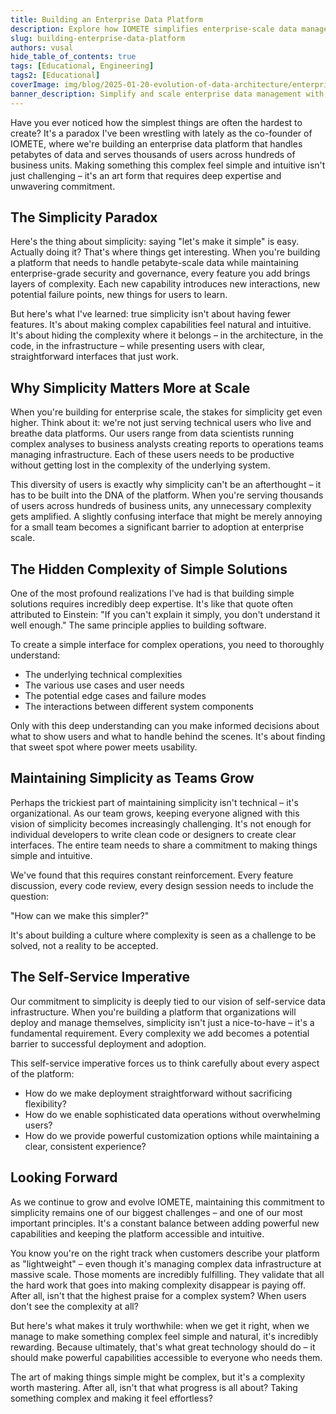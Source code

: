 ```yaml
---
title: Building an Enterprise Data Platform
description: Explore how IOMETE simplifies enterprise-scale data management through innovative design and functionality, empowering teams to handle petabyte-scale workloads efficiently.
slug: building-enterprise-data-platform
authors: vusal
hide_table_of_contents: true
tags: [Educational, Engineering]
tags2: [Educational]
coverImage: img/blog/2025-01-20-evolution-of-data-architecture/enterprise-data-platform.png
banner_description: Simplify and scale enterprise data management with IOMETE's intuitive, powerful platform.
---
```


Have you ever noticed how the simplest things are often the hardest to create? It's a paradox I've been wrestling with lately as the co-founder of IOMETE, where we're building an enterprise data platform that handles petabytes of data and serves thousands of users across hundreds of business units. Making something this complex feel simple and intuitive isn't just challenging – it's an art form that requires deep expertise and unwavering commitment.

## **The Simplicity Paradox**

Here's the thing about simplicity: saying "let's make it simple" is easy. Actually doing it? That's where things get interesting. When you're building a platform that needs to handle petabyte-scale data while maintaining enterprise-grade security and governance, every feature you add brings layers of complexity. Each new capability introduces new interactions, new potential failure points, new things for users to learn.

But here's what I've learned: true simplicity isn't about having fewer features. It's about making complex capabilities feel natural and intuitive. It's about hiding the complexity where it belongs – in the architecture, in the code, in the infrastructure – while presenting users with clear, straightforward interfaces that just work.

## **Why Simplicity Matters More at Scale**

When you're building for enterprise scale, the stakes for simplicity get even higher. Think about it: we're not just serving technical users who live and breathe data platforms. Our users range from data scientists running complex analyses to business analysts creating reports to operations teams managing infrastructure. Each of these users needs to be productive without getting lost in the complexity of the underlying system.

This diversity of users is exactly why simplicity can't be an afterthought – it has to be built into the DNA of the platform. When you're serving thousands of users across hundreds of business units, any unnecessary complexity gets amplified. A slightly confusing interface that might be merely annoying for a small team becomes a significant barrier to adoption at enterprise scale.

## **The Hidden Complexity of Simple Solutions**

One of the most profound realizations I've had is that building simple solutions requires incredibly deep expertise. It's like that quote often attributed to Einstein: "If you can't explain it simply, you don't understand it well enough." The same principle applies to building software.

To create a simple interface for complex operations, you need to thoroughly understand:

- The underlying technical complexities
- The various use cases and user needs
- The potential edge cases and failure modes
- The interactions between different system components

Only with this deep understanding can you make informed decisions about what to show users and what to handle behind the scenes. It's about finding that sweet spot where power meets usability.

## **Maintaining Simplicity as Teams Grow**

Perhaps the trickiest part of maintaining simplicity isn't technical – it's organizational. As our team grows, keeping everyone aligned with this vision of simplicity becomes increasingly challenging. It's not enough for individual developers to write clean code or designers to create clear interfaces. The entire team needs to share a commitment to making things simple and intuitive.

We've found that this requires constant reinforcement. Every feature discussion, every code review, every design session needs to include the question: 


"How can we make this simpler?" 


It's about building a culture where complexity is seen as a challenge to be solved, not a reality to be accepted.

## **The Self-Service Imperative**

Our commitment to simplicity is deeply tied to our vision of self-service data infrastructure. When you're building a platform that organizations will deploy and manage themselves, simplicity isn't just a nice-to-have – it's a fundamental requirement. Every complexity we add becomes a potential barrier to successful deployment and adoption.

This self-service imperative forces us to think carefully about every aspect of the platform:

- How do we make deployment straightforward without sacrificing flexibility?
- How do we enable sophisticated data operations without overwhelming users?
- How do we provide powerful customization options while maintaining a clear, consistent experience?

## **Looking Forward**

As we continue to grow and evolve IOMETE, maintaining this commitment to simplicity remains one of our biggest challenges – and one of our most important principles. It's a constant balance between adding powerful new capabilities and keeping the platform accessible and intuitive.

You know you're on the right track when customers describe your platform as "lightweight" – even though it's managing complex data infrastructure at massive scale. Those moments are incredibly fulfilling. They validate that all the hard work that goes into making complexity disappear is paying off. After all, isn't that the highest praise for a complex system? When users don't see the complexity at all?

But here's what makes it truly worthwhile: when we get it right, when we manage to make something complex feel simple and natural, it's incredibly rewarding. Because ultimately, that's what great technology should do – it should make powerful capabilities accessible to everyone who needs them.

The art of making things simple might be complex, but it's a complexity worth mastering. After all, isn't that what progress is all about? Taking something complex and making it feel effortless?
